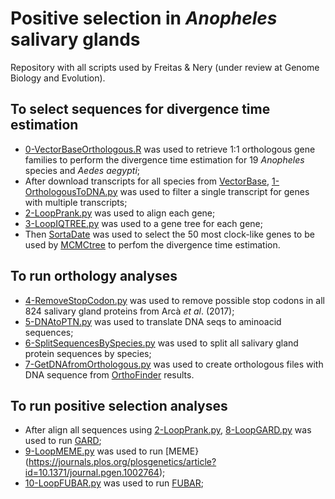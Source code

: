 # Positive selection in *Anopheles* salivary glands
Repository with all scripts used by Freitas &amp; Nery (under review at Genome Biology and Evolution).

## To select sequences for divergence time estimation
* [0-VectorBaseOrthologous.R](https://github.com/freitas-lucas/SGP_Anopheles/blob/main/0-VectorBaseOrthologous.R) was used to retrieve 1:1 orthologous gene families to perform the divergence time estimation for 19 *Anopheles* species and *Aedes aegypti*;
* After download transcripts for all species from   [VectorBase](https://vectorbase.org), [1-OrthologousToDNA.py](https://github.com/freitas-lucas/SGP_Anopheles/blob/main/1-OrthologousToDNA.py) was used to filter a single transcript for genes with multiple transcripts;
* [2-LoopPrank.py](https://github.com/freitas-lucas/SGP_Anopheles/blob/main/2-LoopPrank.py) was used to align each gene;
* [3-LoopIQTREE.py](https://github.com/freitas-lucas/SGP_Anopheles/blob/main/3-LoopIQTREE.py) was used to a gene tree for each gene;
* Then [SortaDate](https://github.com/FePhyFoFum/sortadate) was used to select the 50 most clock-like genes to be used by [MCMCtree](http://abacus.gene.ucl.ac.uk/software/paml.html) to perfom the divergence time estimation.

## To run orthology analyses
* [4-RemoveStopCodon.py](https://github.com/freitas-lucas/SGP_Anopheles/blob/main/4-RemoveStopCodon.py) was used to remove possible stop codons in all 824 salivary gland proteins from Arcà *et al*. (2017);
* [5-DNAtoPTN.py](https://github.com/freitas-lucas/SGP_Anopheles/blob/main/5-DNAtoPTN.py) was used to translate DNA seqs to aminoacid sequences;
* [6-SplitSequencesBySpecies.py](https://github.com/freitas-lucas/SGP_Anopheles/blob/main/6-SplitSequencesBySpecies.py) was used to split all salivary gland protein sequences by species;
* [7-GetDNAfromOrthologous.py](https://github.com/freitas-lucas/SGP_Anopheles/blob/main/7-GetDNAfromOrthologous.py) was used to create orthologous files with DNA sequence from [OrthoFinder](https://github.com/davidemms/OrthoFinder) results.

## To run positive selection analyses
* After align all sequences using [2-LoopPrank.py](https://github.com/freitas-lucas/SGP_Anopheles/blob/main/2-LoopPrank.py), [8-LoopGARD.py](https://github.com/freitas-lucas/SGP_Anopheles/blob/main/8-LoopGard.py) was used to run [GARD](https://academic.oup.com/mbe/article/23/10/1891/1096946);
* [9-LoopMEME.py](https://github.com/freitas-lucas/SGP_Anopheles/blob/main/9-LoopMEME.py) was used to run [MEME}(https://journals.plos.org/plosgenetics/article?id=10.1371/journal.pgen.1002764);
* [10-LoopFUBAR.py](https://github.com/freitas-lucas/SGP_Anopheles/blob/main/10-LoopFUBAR.py) was used to run [FUBAR](https://academic.oup.com/mbe/article/30/5/1196/998247);
